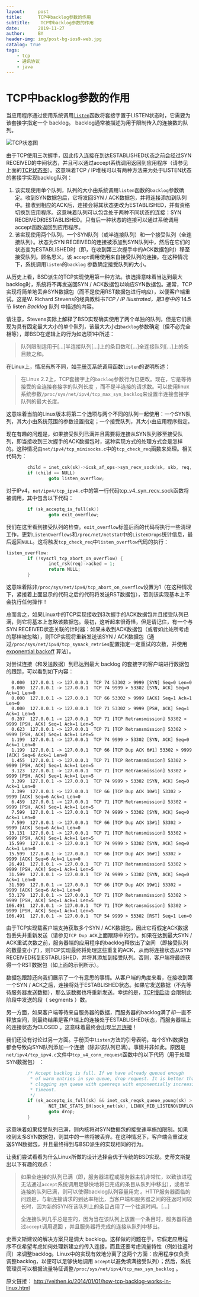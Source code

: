 ```yaml
---
layout:     post
title:      TCP中backlog参数的作用
subtitle:    TCP中backlog参数的作用
date:       2019-11-27
author:     BY
header-img: img/post-bg-ios9-web.jpg
catalog: true
tags:
    - tcp
    - 通讯协议
    - java
---
```

# TCP中backlog参数的作用

当应用程序通过使用系统调用[`listen`](http://linux.die.net/man/2/listen)函数将套接字置于LISTEN状态时，它需要为该套接字指定一个 backlog。 backlog通常被描述为用于限制传入的连接数的队列。

![TCP状态图](TCP中backlog参数的作用.assets/tcp-state-diagram.png)

由于TCP使用三次握手，因此传入连接在到达ESTABLISHED状态之前会经过SYN RECEIVED的中间状态，并且可以通过accept系统调用返回到应用程序（请参见上面的[TCP状态图](http://commons.wikimedia.org/wiki/File:Tcp_state_diagram_fixed.svg)）。这意味着TCP / IP堆栈可以有两种方法来为处于LISTEN状态的套接字实现backlog队列：

1. 该实现使用单个队列，队列的大小由系统调用`listen`函数的`backlog`参数确定。收到SYN数据包后，它将发回SYN / ACK数据包，并将连接添加到队列中。接收到相应的ACK后，连接会将其状态更改为ESTABLISHED，并有资格切换到应用程序。这意味着队列可以包含处于两种不同状态的连接：SYN RECEIVED和ESTABLISHED。只有后一种状态的连接可以通过系统调用accept函数返回到应用程序。
2. 该实现使用两个队列，一个SYN队列（或半连接队列）和一个接受队列（全连接队列）。状态为SYN RECEIVED的连接被添加到SYN队列中，然后在它们的状态变为ESTABLISHED时（即，在收到第三次握手中的ACK数据包时）移至接受队列。顾名思义，该 `accept`调用使用来自接受队列的连接。在这种情况下，系统调用`listen`的`backlog` 参数确定接受队列的大小。

从历史上看，BSD派生的TCP实现使用第一种方法。该选择意味着当达到最大backlog时，系统将不再发送回SYN / ACK数据包以响应SYN数据包。通常，TCP实现将简单地丢弃SYN数据包（而不是使用RST数据包进行响应），以便客户端重试。这是W. Richard Stevens的经典教科书*TCP / IP Illustrated，第3卷中的* 14.5节 listen *Backlog* 队列 中描述的内容。

请注意，Stevens实际上解释了BSD实现确实使用了两个单独的队列，但是它们表现为具有固定最大大小的单个队列，该最大大小由`backlog`参数确定（但不必完全相等），即BSD在逻辑上的行为如选项1中所述：

> 队列限制适用于[…]半连接队列[…]上的条目数和[…]全连接队列[…]上的条目数之和。

在Linux上，情况有所不同，如[手册页](http://linux.die.net/man/2/listen)系统调用函数`listen`的说明所述：

> 在Linux 2.2上，TCP套接字上的`backlog`参数行为已更改。现在，它是等待接受的全连接套接字的队列长度 ，而不是半连接的请求数。可以使用linux系统参数`/proc/sys/net/ipv4/tcp_max_syn_backlog`来设置半连接套接字队列的最大长度。

这意味着当前的Linux版本将第二个选项与两个不同的队列一起使用：一个SYN队列，其大小由系统范围的参数设置指定；一个接受队列，其大小由应用程序指定。

现在有趣的问题是，如果接受队列已满并且需要将连接从SYN队列移至接受队列，即当接收到三次握手的ACK数据包时，这种实现方式的处理方式会是怎样的。这种情况由`net/ipv4/tcp_minisocks.c`中的`tcp_check_req`函数来处理。相关代码为：

```c
        child = inet_csk(sk)->icsk_af_ops->syn_recv_sock(sk, skb, req, NULL);
        if (child == NULL)
                goto listen_overflow;
```

对于IPv4，`net/ipv4/tcp_ipv4.c`中的第一行代码tcp_v4_syn_recv_sock函数将被调用，其中包含以下代码：

```c
        if (sk_acceptq_is_full(sk))
                goto exit_overflow;
```

我们在这里看到接受队列的检查。`exit_overflow`标签后面的代码将执行一些清理工作，更新`ListenOverflows`和`/proc/net/netstat`中的`ListenDrops`统计信息，最后返回`NULL`。这将触发`tcp_check_req`中`listen_overflow`代码的执行：

```c
listen_overflow:
        if (!sysctl_tcp_abort_on_overflow) {
                inet_rsk(req)->acked = 1;
                return NULL;
        }
```

这意味着除非`/proc/sys/net/ipv4/tcp_abort_on_overflow`设置为1（在这种情况下，紧接着上面显示的代码之后的代码将发送RST数据包），否则该实现基本上不会执行任何操作！

总而言之，如果Linux中的TCP实现接收到3次握手的ACK数据包并且接受队列已满，则它将基本上忽略该数据包。最初，这听起来很奇怪，但是请记住，有一个与SYN RECEIVED状态关联的计时器：如果未收到ACK数据包（或者如此处所考虑的那样被忽略），则TCP实现将重新发送该SYN / ACK数据包（通过`/proc/sys/net/ipv4/tcp_synack_retries`配置指定一定重试的次数，并使用 [exponential backoff](http://en.wikipedia.org/wiki/Exponential_backoff)  算法）。

对尝试连接（和发送数据）到已达到最大 backlog 的套接字的客户端进行数据包的跟踪，可以看到如下内容：

```shell
  0.000  127.0.0.1 -> 127.0.0.1  TCP 74 53302 > 9999 [SYN] Seq=0 Len=0
  0.000  127.0.0.1 -> 127.0.0.1  TCP 74 9999 > 53302 [SYN, ACK] Seq=0 Ack=1 Len=0
  0.000  127.0.0.1 -> 127.0.0.1  TCP 66 53302 > 9999 [ACK] Seq=1 Ack=1 Len=0
  0.000  127.0.0.1 -> 127.0.0.1  TCP 71 53302 > 9999 [PSH, ACK] Seq=1 Ack=1 Len=5
  0.207  127.0.0.1 -> 127.0.0.1  TCP 71 [TCP Retransmission] 53302 > 9999 [PSH, ACK] Seq=1 Ack=1 Len=5
  0.623  127.0.0.1 -> 127.0.0.1  TCP 71 [TCP Retransmission] 53302 > 9999 [PSH, ACK] Seq=1 Ack=1 Len=5
  1.199  127.0.0.1 -> 127.0.0.1  TCP 74 9999 > 53302 [SYN, ACK] Seq=0 Ack=1 Len=0
  1.199  127.0.0.1 -> 127.0.0.1  TCP 66 [TCP Dup ACK 6#1] 53302 > 9999 [ACK] Seq=6 Ack=1 Len=0
  1.455  127.0.0.1 -> 127.0.0.1  TCP 71 [TCP Retransmission] 53302 > 9999 [PSH, ACK] Seq=1 Ack=1 Len=5
  3.123  127.0.0.1 -> 127.0.0.1  TCP 71 [TCP Retransmission] 53302 > 9999 [PSH, ACK] Seq=1 Ack=1 Len=5
  3.399  127.0.0.1 -> 127.0.0.1  TCP 74 9999 > 53302 [SYN, ACK] Seq=0 Ack=1 Len=0
  3.399  127.0.0.1 -> 127.0.0.1  TCP 66 [TCP Dup ACK 10#1] 53302 > 9999 [ACK] Seq=6 Ack=1 Len=0
  6.459  127.0.0.1 -> 127.0.0.1  TCP 71 [TCP Retransmission] 53302 > 9999 [PSH, ACK] Seq=1 Ack=1 Len=5
  7.599  127.0.0.1 -> 127.0.0.1  TCP 74 9999 > 53302 [SYN, ACK] Seq=0 Ack=1 Len=0
  7.599  127.0.0.1 -> 127.0.0.1  TCP 66 [TCP Dup ACK 13#1] 53302 > 9999 [ACK] Seq=6 Ack=1 Len=0
 13.131  127.0.0.1 -> 127.0.0.1  TCP 71 [TCP Retransmission] 53302 > 9999 [PSH, ACK] Seq=1 Ack=1 Len=5
 15.599  127.0.0.1 -> 127.0.0.1  TCP 74 9999 > 53302 [SYN, ACK] Seq=0 Ack=1 Len=0
 15.599  127.0.0.1 -> 127.0.0.1  TCP 66 [TCP Dup ACK 16#1] 53302 > 9999 [ACK] Seq=6 Ack=1 Len=0
 26.491  127.0.0.1 -> 127.0.0.1  TCP 71 [TCP Retransmission] 53302 > 9999 [PSH, ACK] Seq=1 Ack=1 Len=5
 31.599  127.0.0.1 -> 127.0.0.1  TCP 74 9999 > 53302 [SYN, ACK] Seq=0 Ack=1 Len=0
 31.599  127.0.0.1 -> 127.0.0.1  TCP 66 [TCP Dup ACK 19#1] 53302 > 9999 [ACK] Seq=6 Ack=1 Len=0
 53.179  127.0.0.1 -> 127.0.0.1  TCP 71 [TCP Retransmission] 53302 > 9999 [PSH, ACK] Seq=1 Ack=1 Len=5
106.491  127.0.0.1 -> 127.0.0.1  TCP 71 [TCP Retransmission] 53302 > 9999 [PSH, ACK] Seq=1 Ack=1 Len=5
106.491  127.0.0.1 -> 127.0.0.1  TCP 54 9999 > 53302 [RST] Seq=1 Len=0
```

由于TCP实现载客户端支持获取多个SYN / ACK数据包，因此它将假定ACK数据包丢失并重新发送（请参见`TCP Dup ACK`上面跟踪中的行）。如果在达到最大SYN / ACK重试次数之前，服务器端的应用程序的backlog释放出了空间 （即接受队列的数量变小了），则TCP实现最终将处理这些重复的ACK，从而将连接状态从SYN RECEIVED转到ESTABLISHED，并将其添加到接受队列。否则，客户端将最终获得一个RST数据包（如上面的示例所示）。

数据包跟踪还向我们展示了一个有意思的事情。从客户端的角度来看，在接收到第一个SYN / ACK之后，连接将处于ESTABLISHED状态。如果它发送数据（不先等待服务器发送数据），那么该数据也将重新发送。幸运的是，[TCP慢启动](http://en.wikipedia.org/wiki/Slow-start) 会限制此阶段中发送的段（ segments ）数。

另一方面，如果客户端等待来自服务器的数据，而服务器的backlog满了却一直不释放空间，则最终结果是客户端上的连接处于ESTABLISHED状态，而服务器端上的连接状态为CLOSED 。这意味着最终会出现[半开连接](http://en.wikipedia.org/wiki/Half-open_connection)！

我们还没有讨论过另一方面。手册页中`listen`方法的引号表明，每个SYN数据包都会导致向SYN队列添加一个连接（除非该队列已满）。事情并非如此。原因是`net/ipv4/tcp_ipv4.c`文件中`tcp_v4_conn_request`函数中的以下代码（用于处理SYN数据包） ：

```c
        /* Accept backlog is full. If we have already queued enough
         * of warm entries in syn queue, drop request. It is better than
         * clogging syn queue with openreqs with exponentially increasing
         * timeout.
         */
        if (sk_acceptq_is_full(sk) && inet_csk_reqsk_queue_young(sk) > 1) {
                NET_INC_STATS_BH(sock_net(sk), LINUX_MIB_LISTENOVERFLOWS);
                goto drop;
        }
```

这意味着如果接受队列已满，则内核将对SYN数据包的接受速率施加限制。如果收到太多SYN数据包，则其中的一些将被丢弃。在这种情况下，客户端会重试发送SYN数据包，并且最终得到与BSD派生的实现相同的行为。

 让我们尝试看看为什么Linux所做的设计选择会优于传统的BSD实现。史蒂文斯提出以下有趣的观点：

> 如果全连接的队列已满（即，服务器进程或服务器主机非常忙，以致该进程无法通过`accept`系统调用足够快地将已完成的条目从队列中移出），或者半连接的队列已满，则可以使得backlog队列容量用完 。HTTP服务器面临的问题是，与新连接请求的到达率相比，当客户端和服务器之间的往返时间较长时，因为新的SYN在该队列上的条目占用了一个往返时间。[…]
>
> 全连接队列几乎总是空的，因为当在该队列上放置一个条目时，服务器将通过`accept`调用返回 ，并且服务器将完成的连接从队列中移出。

史蒂文斯建议的解决方案只是调大 backlog。这样做的问题在于，它假定应用程序不仅希望考虑如何处理新建立的传入连接，而且还要考虑流量特性（例如往返时间）来调整backlog。Linux中的实现有效地分离了这两个方面：应用程序仅负责调整backlog，以便可以足够快地调用 `accept`以避免填满接受队列）；然后，系统管理员可以根据流量特征调整`/proc/sys/net/ipv4/tcp_max_syn_backlog` 。

原文链接： http://veithen.io/2014/01/01/how-tcp-backlog-works-in-linux.html 


